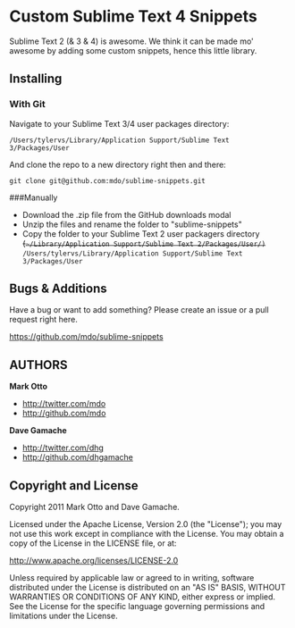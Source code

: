 Custom Sublime Text 4 Snippets
==============================

Sublime Text 2 (& 3 & 4) is awesome. We think it can be made mo' awesome by adding some custom snippets, hence this little library.


Installing
----------

### With Git

Navigate to your Sublime Text 3/4 user packages directory:

    /Users/tylervs/Library/Application Support/Sublime Text 3/Packages/User

And clone the repo to a new directory right then and there:

    git clone git@github.com:mdo/sublime-snippets.git


###Manually

* Download the .zip file from the GitHub downloads modal
* Unzip the files and rename the folder to "sublime-snippets"
* Copy the folder to your Sublime Text 2 user packagers directory ~~(`~/Library/Application Support/Sublime Text 2/Packages/User/)`~~ `/Users/tylervs/Library/Application Support/Sublime Text 3/Packages/User` 


Bugs & Additions
----------------

Have a bug or want to add something? Please create an issue or a pull request right here.

https://github.com/mdo/sublime-snippets


AUTHORS
-------

**Mark Otto**

+ http://twitter.com/mdo
+ http://github.com/mdo

**Dave Gamache**

+ http://twitter.com/dhg
+ http://github.com/dhgamache


Copyright and License
---------------------

Copyright 2011 Mark Otto and Dave Gamache.

Licensed under the Apache License, Version 2.0 (the "License");
you may not use this work except in compliance with the License.
You may obtain a copy of the License in the LICENSE file, or at:

   http://www.apache.org/licenses/LICENSE-2.0

Unless required by applicable law or agreed to in writing, software
distributed under the License is distributed on an "AS IS" BASIS,
WITHOUT WARRANTIES OR CONDITIONS OF ANY KIND, either express or implied.
See the License for the specific language governing permissions and
limitations under the License.
